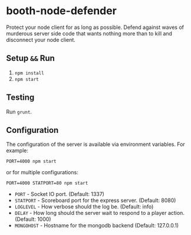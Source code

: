 booth-node-defender
===================

Protect your node client for as long as possible. Defend against waves of murderous server side code that wants nothing more than to kill and disconnect your node client.

## Setup `&&` Run

1. `npm install`
2. `npm start`

## Testing

Run `grunt`.

## Configuration

The configuration of the server is available via environment variables. For example:

```PORT=4000 npm start```

or for multiple configurations:

```PORT=4000 STATPORT=80 npm start```

* `PORT` - Socket IO port. (Default: 1337)
* `STATPORT` - Scoreboard port for the express server. (Default: 8080)
* `LOGLEVEL` - How verbose should the log be. (Default: info)
* `DELAY` - How long should the server wait to respond to a player action. (Default: 1000)
* `MONGOHOST` - Hostname for the mongodb backend (Default: 127.0.0.1)

